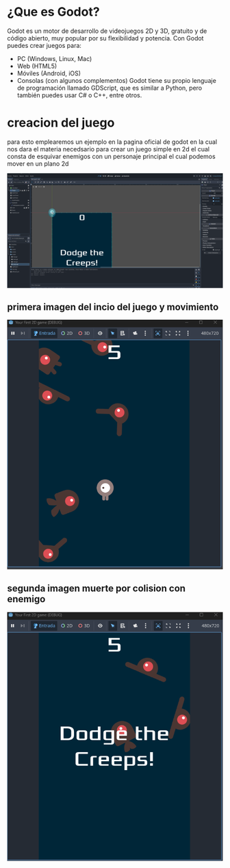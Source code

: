 # ¿Que es Godot?
Godot es un motor de desarrollo de videojuegos 2D y 3D, gratuito y de código abierto, muy popular por su flexibilidad y potencia. Con Godot puedes crear juegos para:
+ PC (Windows, Linux, Mac)
+ Web (HTML5)
+ Móviles (Android, iOS)
+ Consolas (con algunos complementos)
Godot tiene su propio lenguaje de programación llamado GDScript, que es similar a Python, pero también puedes usar C# o C++, entre otros.
 # creacion del juego 
 para esto emplearemos un ejemplo en la pagina oficial de godot en la cual nos dara el materia necedsario para crear un juego simple en 2d el cual consta de esquivar enemigos con un personaje principal el cual podemos mover en un plano 2d
 
 ![Logo de Godot](https://github.com/DiegoAlbertoValdivia/Simulaci-n-por-computadora-25-A/blob/main/Practica%2004%20-%20%20Desarrollo%20de%20Juego%203D%20en%20Godot/Captura%20de%20pantalla%202025-04-05%20110422.png)

## primera imagen del incio del juego y movimiento

![Logo de Godot](https://github.com/DiegoAlbertoValdivia/Simulaci-n-por-computadora-25-A/blob/main/Practica%2004%20-%20%20Desarrollo%20de%20Juego%203D%20en%20Godot/Captura%20de%20pantalla%202025-04-05%20105303.png)

## segunda imagen muerte por colision con enemigo

![Logo de Godot](https://github.com/DiegoAlbertoValdivia/Simulaci-n-por-computadora-25-A/blob/main/Practica%2004%20-%20%20Desarrollo%20de%20Juego%203D%20en%20Godot/Captura%20de%20pantalla%202025-04-05%20105418.png)
